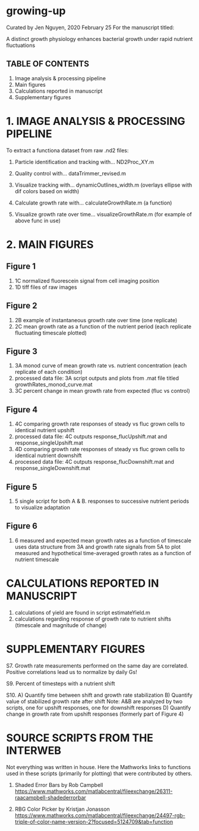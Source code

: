 # growing-up
Curated by Jen Nguyen, 2020 February 25
For the manuscript titled:

A distinct growth physiology enhances bacterial growth under rapid nutrient fluctuations


## TABLE OF CONTENTS
1. Image analysis & processing pipeline
2. Main figures
3. Calculations reported in manuscript
4. Supplementary figures




# 1. IMAGE ANALYSIS & PROCESSING PIPELINE

To extract a functiona dataset from raw .nd2 files:

1. Particle identification and tracking with...            ND2Proc_XY.m
2. Quality control with...                        dataTrimmer_revised.m
3. Visualize tracking with...					dynamicOutlines_width.m  (overlays ellipse with dif colors 																		     based on width)

4. Calculate growth rate with...                  calculateGrowthRate.m  (a function)
5. Visualize growth rate over time...             visualizeGrowthRate.m  (for example of above func in use)







# 2. MAIN FIGURES

## Figure 1
1. 1C  normalized fluorescein signal from cell imaging position
2. 1D  tiff files of raw images
 

## Figure 2
1. 2B  example of instantaneous growth rate over time (one replicate)
2. 2C  mean growth rate as a function of the nutrient period (each replicate fluctuating timescale plotted)


## Figure 3
1. 3A  monod curve of mean growth rate vs. nutrient concentration (each replicate of each condition)
2. processed data file: 3A script outputs and plots from .mat file titled growthRates_monod_curve.mat
3. 3C  percent change in mean growth rate from expected (fluc vs control)


## Figure 4
1. 4C  comparing growth rate responses of steady vs fluc grown cells to identical nutrient upshift
2. processed data file: 4C outputs response_flucUpshift.mat and response_singleUpshift.mat
3. 4D  comparing growth rate responses of steady vs fluc grown cells to identical nutrient downshift
4. processed data file: 4C outputs response_flucDownshift.mat and response_singleDownshift.mat


## Figure 5
1. 5   single script for both A & B. responses to successive nutrient periods to visualize adaptation


## Figure 6
1. 6   measured and expected mean growth rates as a function of timescale
	   uses data structure from 3A and growth rate signals from 5A to plot measured and hypothetical time-averaged growth rates as a function of nutrient timescale





# CALCULATIONS REPORTED IN MANUSCRIPT

1. calculations of yield are found in script estimateYield.m
2. calculations regarding response of growth rate to nutrient shifts (timescale and magnitude of change)





# SUPPLEMENTARY FIGURES

S7. Growth rate measurements performed on the same day are correlated.
	Positive correlations lead us to normalize by daily Gs!

S9. Percent of timesteps with a nutrient shift

S10. A) Quantify time between shift and growth rate stabilization 
	 B) Quantify value of stabilized growth rate after shift
	 Note: A&B are analyzed by two scripts, one for upshift responses, one for downshift responses
	 D) Quantify change in growth rate from upshift responses (formerly part of Figure 4)






# SOURCE SCRIPTS FROM THE INTERWEB

Not everything was written in house. Here the Mathworks links to functions used in these scripts (primarily for plotting) that were contributed by others.

1. Shaded Error Bars by Rob Campbell
https://www.mathworks.com/matlabcentral/fileexchange/26311-raacampbell-shadederrorbar

2. RBG Color Picker by Kristjan Jonasson
https://www.mathworks.com/matlabcentral/fileexchange/24497-rgb-triple-of-color-name-version-2?focused=5124709&tab=function



